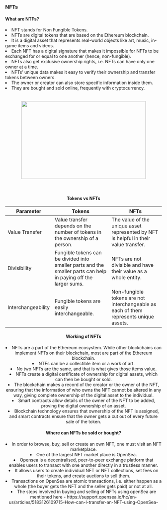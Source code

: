 ### NFTs    

#### What are NTFs?

<li>NFT stands for Non Fungible Tokens.</li> 
<li>NFTs are digital tokens that are based on the Ethereum blockchain.</li> 
<li>It is a digital asset that represents real-world objects like art, music, in-game items and videos.</li> 
<li>Each NFT has a digital signature that makes it impossible for NFTs to be exchanged for or equal to one another (hence, non-fungible).</li> 
<li>NFTs also get exclusive ownership rights, i.e. NFTs can have only one owner at a time.</li> 
<li>NFTs’ unique data makes it easy to verify their ownership and transfer tokens between owners.</li> 
<li>The owner or creator can also store specific information inside them.</li> 
<li>They are bought and sold online, frequently with cryptocurrency.</li> <br><br>

<center><img src="https://github.com/digidrills/web3-samples/blob/main/docs/figures/nft.png" width="400px" height="250px"><center/> <br><br>

#### Tokens vs NFTs

|Parameter | Tokens |NFTs |
|------|------|---------|
|Value Transfer   |       Value transfer depends on the number of tokens in the ownership of a person.   |The value of the unique asset represented by NFT is helpful in their value transfer.|
|   Divisibility   |     Fungible tokens can be divided into smaller parts and the smaller parts can help in paying off the larger sums.   |       NFTs are not divisible and have their value as a whole entity. |
|        Interchangeability |          Fungible tokens are easily interchangeable.     |       Non-fungible tokens are not interchangeable as each of them represents unique assets. |

#### Working of NFTs

<li>NFTs are a part of the Ethereum ecosystem. While other blockchains can implement NFTs on their blockchain, most are part of the Ethereum blockchain.
<li>NTFs can be a collectible item or a work of art. 
<li>No two NFTs are the same, and that is what gives those items value. 
<li>NFTs create a digital certificate of ownership for digital assets, which can then be bought or sold. 
<li>The blockchain makes a record of the creator or the owner of the NFT, ensuring that the information of who owns the NFT cannot be altered in any way, giving complete ownership of the digital asset to the individual.
<li>Smart contracts allow details of the owner of the NFT to be added, proving the digital ownership of an asset. 
<li>Blockchain technology ensures that ownership of the NFT is assigned, and smart contracts ensure that the owner gets a cut out of every future sale of the token.</li>

#### Where can NFTs be sold or bought?

<li>In order to browse, buy, sell or create an own NFT, one must visit an NFT marketplace.
<li>One of the largest NFT market place is OpenSea.
<li>Opensea  is a decentralised, peer-to-peer exchange platform that enables users to transact with one another directly in a trustless manner.
<li>It allows users to create individual NFT or NFT collections, set fees on their tokens, and create auctions to sell them.
<li>Transactions on OpenSea are atomic transactions, i.e. either happen as a whole (the buyer gets the NFT and the seller gets paid) or not at all. 
<li>The steps involved in buying and selling of NFTs using openSea are mentioned here - https://support.opensea.io/hc/en-us/articles/5183126109715-How-can-I-transfer-an-NFT-using-OpenSea-



